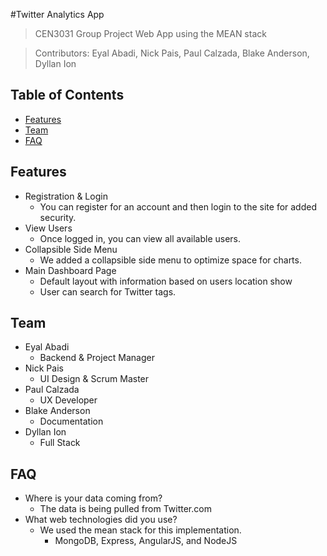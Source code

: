 #Twitter Analytics App
> CEN3031 Group Project Web App using the MEAN stack

> Contributors: Eyal Abadi, Nick Pais, Paul Calzada, Blake Anderson, Dyllan Ion

## Table of Contents 

- [Features](#features)
- [Team](#team)
- [FAQ](#faq)

## Features
- Registration & Login
	- You can register for an account and then login to the site for added security.
- View Users
	- Once logged in, you can view all available users.
- Collapsible Side Menu
	- We added a collapsible side menu to optimize space for charts.
- Main Dashboard Page
	- Default layout with information based on users location show
	- User can search for Twitter tags.
	
## Team
- Eyal Abadi
	- Backend & Project Manager 
- Nick Pais
	- UI Design & Scrum Master
- Paul Calzada
	- UX Developer
- Blake Anderson
	- Documentation
- Dyllan Ion
	- Full Stack

## FAQ
- Where is your data coming from?
	- The data is being pulled from Twitter.com
- What web technologies did you use?
	- We used the mean stack for this implementation.
		- MongoDB, Express, AngularJS, and NodeJS
